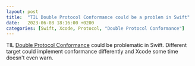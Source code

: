 ```yaml
---
layout: post
title:  "TIL Double Protocol Conformance could be a problem in Swift"
date:   2023-06-08 18:16:00 +0200
categories: [Swift, Xcode, Protocol, "Double Protocol Conformance"]
---
```

TIL [Double Protocol Conformance](https://alexanderweiss.dev/blog/2023-04-23-double-protocol-conformance) could be problematic in Swift. Different target could implement conformance differently and Xcode some time doesn't even warn.
